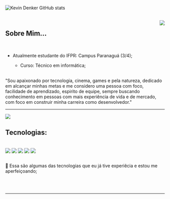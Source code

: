 
![Kevin Denker GitHub stats](https://github-readme-stats.vercel.app/api?username=Kevin7Denker&show_icons=true&theme=dracula&count_private=true)

<br>



<img  align="right" src="https://media1.giphy.com/media/7jCNGJRMhXVtu/giphy.gif?cid=790b761172289abd7fcd21511339a07452152946f9101e5f&rid=giphy.gif&ct=s">

## Sobre Mim... 

<br>

- Atualmente estudante do IFPR: Campus Paranaguá (3/4);
 
  - Curso: Técnico em informática;

<br>
"Sou apaixonado por tecnologia, cinema, games e pela natureza, dedicado em alcançar minhas metas e me considero uma pessoa com foco, facilidade de aprendizado, espirito de equipe, sempre buscando conhecimento em pessoas com mais experiência de vida e de mercado, com foco em construir minha carreira como desenvolvedor." 

<br>

---


<img align="left" src="https://media0.giphy.com/media/PkLP9SxRIrHEs/giphy.gif">
<br>

## Tecnologias:

<br>
<div style="display: inline_block">
  <img align="center"  src="https://img.shields.io/badge/Java-ED8B00?style=for-the-badge&logo=java&logoColor=white" />
  <img align="center"  src="https://img.shields.io/badge/HTML5-E34F26?style=for-the-badge&logo=html5&logoColor=white" />
  <img align="center"  src="https://img.shields.io/badge/CSS3-1572B6?style=for-the-badge&logo=css3&logoColor=white" />
  <img align="center"  src="https://img.shields.io/badge/C%2B%2B-00599C?style=for-the-badge&logo=c%2B%2B&logoColor=white" />
  <img align="center"  src="https://img.shields.io/badge/MySQL-00000F?style=for-the-badge&logo=mysql&logoColor=white" />
</div>

<br>

📌 Essa são algumas das tecnologias que eu já tive experiêcia e estou me aperfeiçoando;

<br><br>

---

<br>
